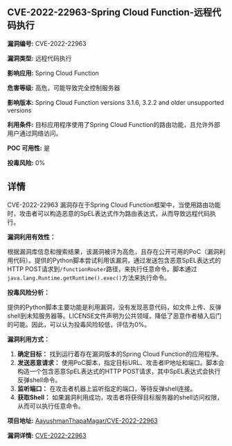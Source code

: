 ## CVE-2022-22963-Spring Cloud Function-远程代码执行

**漏洞编号:** CVE-2022-22963

**漏洞类型:** 远程代码执行

**影响应用:** Spring Cloud Function

**危害等级:** 高危，可能导致完全控制服务器

**影响版本:** Spring Cloud Function versions 3.1.6, 3.2.2 and older unsupported versions

**利用条件:** 目标应用程序使用了Spring Cloud Function的路由功能，且允许外部用户通过网络访问。

**POC 可用性:** 是

**投毒风险:** 0%

## 详情

CVE-2022-22963 漏洞存在于Spring Cloud Function框架中，当使用路由功能时，攻击者可以构造恶意的SpEL表达式作为路由表达式，从而导致远程代码执行。

**漏洞利用有效性：**

根据漏洞库信息和搜索结果，该漏洞被评为高危，且存在公开可用的PoC（漏洞利用代码）。提供的Python脚本尝试利用该漏洞，通过发送包含恶意SpEL表达式的HTTP POST请求到`/functionRouter`路径，来执行任意命令。脚本通过`java.lang.Runtime.getRuntime().exec()`方法来执行命令。

**投毒风险分析：**

提供的Python脚本主要功能是利用漏洞，没有发现恶意代码，如文件上传、反弹shell到未知服务器等。LICENSE文件声明为公共领域，降低了恶意作者植入后门的可能。因此，可以认为投毒风险较低，评估为0%。

**漏洞利用方式：**

1.  **确定目标：** 找到运行着存在漏洞版本的Spring Cloud Function的应用程序。
2.  **发送恶意请求：** 使用PoC脚本，指定目标URL、攻击者IP地址和端口。脚本会构造一个包含恶意SpEL表达式的HTTP POST请求，其中SpEL表达式会执行反弹shell命令。
3.  **监听端口：** 在攻击者机器上监听指定的端口，等待反弹shell连接。
4.  **获取Shell：** 如果漏洞利用成功，攻击者将获得目标服务器的shell访问权限，从而可以执行任意命令。

**项目地址:** [AayushmanThapaMagar/CVE-2022-22963](https://github.com/AayushmanThapaMagar/CVE-2022-22963)

**漏洞详情:** [CVE-2022-22963](https://nvd.nist.gov/vuln/detail/CVE-2022-22963)